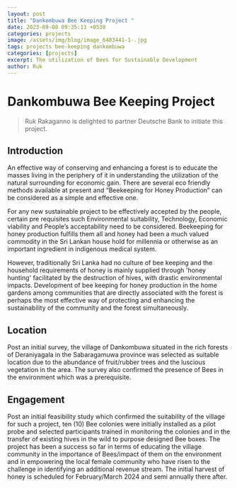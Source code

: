```yaml
---
layout: post
title: "Dankombuwa Bee Keeping Project "
date: 2023-09-08 09:35:13 +0530
categories: projects
image: /assets/img/blog/image_6483441-1-.jpg
tags: projects bee-keeping dankombuwa
categories: [projects]
excerpt: The utilization of Bees for Sustainable Development
author: Ruk
---
```

# Dankombuwa Bee Keeping Project

> Ruk Rakaganno is delighted to partner Deutsche Bank to initiate this project. 

## Introduction

An effective way of conserving and enhancing a forest is to educate the masses living in the periphery of it in understanding the utilization of  the natural surrounding  for economic gain. There are several eco friendly methods available at present and “Beekeeping for Honey Production” can be considered as a simple and effective one. 

For any new sustainable project to be effectively accepted by the people, certain pre requisites such Environmental suitability, Technology, Economic viability and People’s acceptability need to be considered. Beekeeping for honey production fulfills them all and honey had been a much valued commodity in the Sri Lankan house hold for millennia or otherwise as an important ingredient in indigenous medical system. 

However, traditionally Sri Lanka had no culture of bee keeping and the household requirements of honey is mainly supplied through 'honey hunting' facilitated by  the destruction of hives, with drastic environmental impacts. Development of bee keeping for honey production in the home gardens among communities that are directly associated with the forest is perhaps the most effective way of protecting and enhancing the sustainability of the community and the forest simultaneously. 

## Location

Post an initial survey, the village of Dankombuwa situated in the rich forests of Deraniyagala in the Sabaragamuwa province was selected as suitable location due to the abundance of  fruit/rubber trees and the luscious vegetation in the area. The survey also confirmed the presence of Bees in the environment which was a prerequisite. 

## Engagement

Post an initial feasibility study which confirmed the suitability of the village for such a project, ten (10) Bee colonies were initially installed as a pilot probe and  selected participants trained in monitoring the colonies and in the transfer of existing hives in the wild to purpose designed Bee boxes. The project has been a success so far in terms of educating the village community in the importance of Bees/impact of them on the  environment and in empowering  the local female community who have risen to the challenge in identifying an additional revenue stream. The initial harvest of honey is scheduled for February/March 2024 and semi annually there after.
